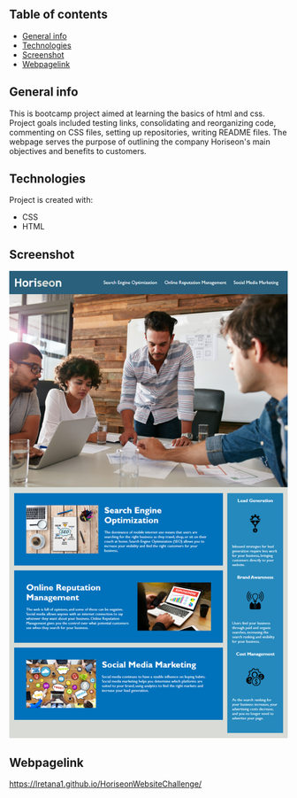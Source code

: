 ## Table of contents
* [General info](#general-info)
* [Technologies](#technologies)
* [Screenshot](#screenshot)
* [Webpagelink](#Webpagelink)

## General info
This is bootcamp project aimed at learning the basics of html and css. Project goals included testing links, consolidating and reorganizing code, commenting on CSS files, setting up repositories, writing README files. The webpage serves the purpose of outlining the company Horiseon's main objectives and benefits to customers.
	
## Technologies
Project is created with:
* CSS
* HTML

## Screenshot
![HoriseonWebsite](/assets/images/screenshot.png?raw=true "Horiseon website launch")

## Webpagelink
https://lretana1.github.io/HoriseonWebsiteChallenge/



	


